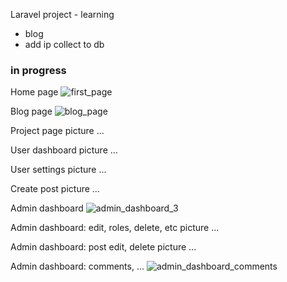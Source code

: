 
Laravel project - learning


- blog
- add ip collect to db

### in progress

Home page
![first_page](https://user-images.githubusercontent.com/46469418/114353450-52edf880-9b6d-11eb-8a44-58c161bfe1a8.png)

Blog page
![blog_page](https://user-images.githubusercontent.com/46469418/114354160-22f32500-9b6e-11eb-9c10-058d08575f78.png)

Project page
picture ...

User dashboard
picture ...

User settings
picture ...

Create post
picture ...





Admin dashboard 
![admin_dashboard_3](https://user-images.githubusercontent.com/46469418/114667288-94aea880-9cff-11eb-93b7-fc8c778d1c6e.png)

Admin dashboard: edit, roles, delete, etc
 picture ...

Admin dashboard: post edit, delete
picture ...

Admin dashboard: comments, ...
![admin_dashboard_comments](https://user-images.githubusercontent.com/46469418/114666878-16520680-9cff-11eb-912d-166b3f12fa7b.png)

